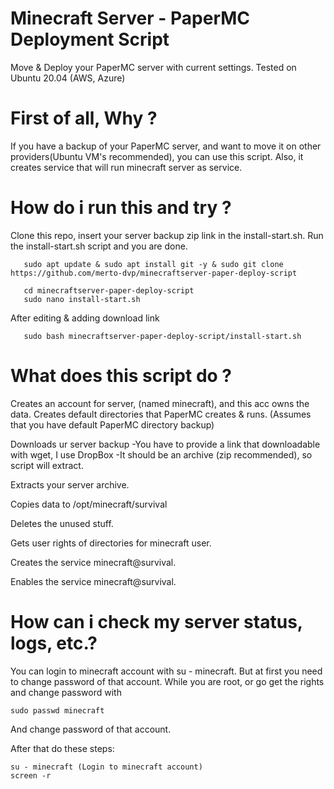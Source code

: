 # Minecraft Server - PaperMC Deployment Script
Move &amp; Deploy your PaperMC server with current settings. Tested on Ubuntu 20.04 (AWS, Azure)

# First of all, Why ?

If you have a backup of your PaperMC server, and want to move it on other providers(Ubuntu VM's recommended), you can use this script.
Also, it creates service that will run minecraft server as service.

# How do i run this and try ?

Clone this repo, insert your server backup zip link in the install-start.sh. Run the install-start.sh script and you are done.

       sudo apt update & sudo apt install git -y & sudo git clone https://github.com/merto-dvp/minecraftserver-paper-deploy-script
       
       cd minecraftserver-paper-deploy-script
       sudo nano install-start.sh 
       
After editing & adding download link
      
       sudo bash minecraftserver-paper-deploy-script/install-start.sh 

# What does this script do ?

Creates an account for server, (named minecraft), and this acc owns the data.
Creates default directories that PaperMC creates & runs. (Assumes that you have default PaperMC directory backup)

Downloads ur server backup 
 -You have to provide a link that downloadable with wget, I use DropBox
 -It should be an archive (zip recommended), so script will extract.
 
Extracts your server archive.

Copies data to /opt/minecraft/survival

Deletes the unused stuff.

Gets user rights of directories for minecraft user.

Creates the service minecraft@survival.

Enables the service minecraft@survival.

# How can i check my server status, logs, etc.?

You can login to minecraft account with su - minecraft.
But at first you need to change password of that account.
While you are root, or go get the rights and change password with

    sudo passwd minecraft

And change password of that account.

After that do these steps:

    su - minecraft (Login to minecraft account)
    screen -r






